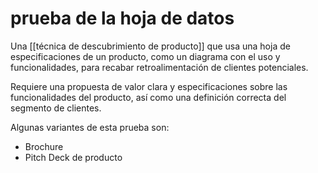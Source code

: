 # prueba de la hoja de datos
Una [[técnica de descubrimiento de producto]] que usa una hoja de especificaciones de un producto, como un diagrama con el uso y funcionalidades, para recabar retroalimentación de clientes potenciales.

Requiere una propuesta de valor clara y especificaciones sobre las funcionalidades del producto, así como una definición correcta del segmento de clientes.

Algunas variantes de esta prueba son:

- Brochure
- Pitch Deck de producto